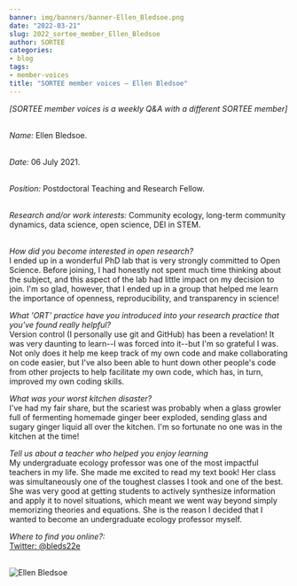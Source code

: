 ```yaml
---
banner: img/banners/banner-Ellen_Bledsoe.png
date: "2022-03-21"
slug: 2022_sortee_member_Ellen_Bledsoe
author: SORTEE
categories:
- blog
tags:
- member-voices
title: "SORTEE member voices – Ellen Bledsoe" 
---
```



*[SORTEE member voices is a weekly Q&A with a different SORTEE member]*   
&nbsp;
&nbsp;

   _Name:_ Ellen Bledsoe.   
&nbsp;

   _Date:_ 06 July 2021.   
&nbsp;

   _Position:_ Postdoctoral Teaching and Research Fellow.   
&nbsp;

   _Research and/or work interests:_ Community ecology, long-term community dynamics, data science, open science, DEI in STEM.   
&nbsp;

_How did you become interested in open research?_   
I ended up in a wonderful PhD lab that is very strongly committed to Open Science. Before joining, I had honestly not spent much time thinking about the subject, and this aspect of the lab had little impact on my decision to join. I'm so glad, however, that I ended up in a group that helped me learn the importance of openness, reproducibility, and transparency in science!
&nbsp;
&nbsp;

_What 'ORT' practice have you introduced into your research practice that you've found really helpful?_    
Version control (I personally use git and GitHub) has been a revelation! It was very daunting to learn--I was forced into it--but I'm so grateful I was. Not only does it help me keep track of my own code and make collaborating on code easier, but I've also been able to hunt down other people's code from other projects to help facilitate my own code, which has, in turn, improved my own coding skills.
&nbsp;
&nbsp;

_What was your worst kitchen disaster?_   
I've had my fair share, but the scariest was probably when a glass growler full of fermenting homemade ginger beer exploded, sending glass and sugary ginger liquid all over the kitchen. I'm so fortunate no one was in the kitchen at the time!
&nbsp;
&nbsp;

_Tell us about a teacher who helped you enjoy learning_   
My undergraduate ecology professor was one of the most impactful teachers in my life. She made me excited to read my text book! Her class was simultaneously one of the toughest classes I took and one of the best. She was very good at getting students to actively synthesize information and apply it to novel situations, which meant we went way beyond simply memorizing theories and equations. She is the reason I decided that I wanted to become an undergraduate ecology professor myself.
&nbsp;
&nbsp;

_Where to find you online?:_   
[Twitter: @bleds22e](https://twitter.com/bleds22e)   
&nbsp;
&nbsp;


![Ellen Bledsoe](/img/Ellen_Bledsoe.png)    
&nbsp;